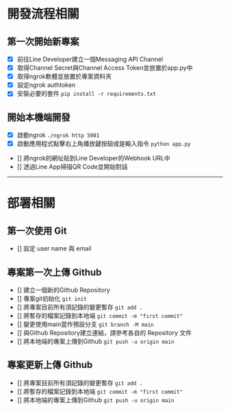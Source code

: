 # 開發流程相關

## 第一次開始新專案

- [x] 前往Line Developer建立一個Messaging API Channel
- [x] 取得Channel Secret與Channel Access Token並放置於app.py中
- [x] 取得ngrok軟體並放置於專案資料夾
- [x] 設定ngrok authtoken
- [x] 安裝必要的套件 `pip install -r requirements.txt`

## 開始本機端開發

- [x] 啟動ngrok `./ngrok http 5001`
- [x] 啟動應用程式點擊右上角播放鍵按鈕或是輸入指令 `python app.py`
- [] 將ngrok的網址貼到Line Developer的Webhook URL中
- [] 透過Line App掃描QR Code並開始對話

----

# 部署相關

## 第一次使用 Git

- [] 設定 user name 與 email

## 專案第一次上傳 Github

- [] 建立一個新的Github Repository
- [] 專案git初始化 `git init`
- [] 將專案目前所有須記錄的變更暫存 `git add .`
- [] 將暫存的檔案記錄到本地端 `git commit -m "first commit"`
- [] 變更使用main當作預設分支 `git branch -M main`
- [] 與Github Repository建立連結，請參考各自的 Repository 文件
- [] 將本地端的專案上傳到Github `git push -u origin main`

## 專案更新上傳 Github

- [] 將專案目前所有須記錄的變更暫存 `git add .`
- [] 將暫存的檔案記錄到本地端 `git commit -m "first commit"`
- [] 將本地端的專案上傳到Github `git push -u origin main`